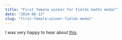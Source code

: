 ```yaml
---
title: "First female winner for Fields maths medal"
date: "2014-08-13"
slug: "first-female-winner-fields-medal"
---
```

<p>I was very happy to hear about <a href="http://www.bbc.co.uk/news/science-environment-28739373">this</a>.</p>
